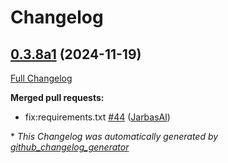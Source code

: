# Changelog

## [0.3.8a1](https://github.com/OpenVoiceOS/skill-ovos-naptime/tree/0.3.8a1) (2024-11-19)

[Full Changelog](https://github.com/OpenVoiceOS/skill-ovos-naptime/compare/0.3.7...0.3.8a1)

**Merged pull requests:**

- fix:requirements.txt [\#44](https://github.com/OpenVoiceOS/skill-ovos-naptime/pull/44) ([JarbasAl](https://github.com/JarbasAl))



\* *This Changelog was automatically generated by [github_changelog_generator](https://github.com/github-changelog-generator/github-changelog-generator)*
